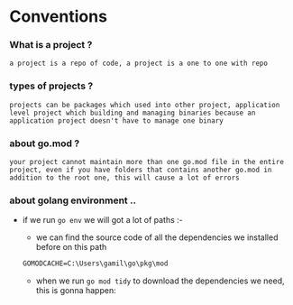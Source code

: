 # Conventions
### What is a project ? 
```text
a project is a repo of code, a project is a one to one with repo 
```

### types of projects ? 
```text
projects can be packages which used into other project, application level project which building and managing binaries because an application project doesn't have to manage one binary
```

### about go.mod ? 
```text
your project cannot maintain more than one go.mod file in the entire project, even if you have folders that contains another go.mod in addition to the root one, this will cause a lot of errors
```

### about golang environment .. 
- if we run `go env` we will got a lot of paths :- <br>
    - we can find the source code of all the dependencies we installed before on this path 
    ```cmd
    GOMODCACHE=C:\Users\gamil\go\pkg\mod
    ```

    - when we run `go mod tidy` to download the dependencies we need, this is gonna happen: 
